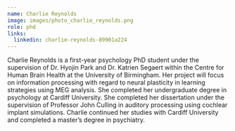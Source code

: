 ```yaml
---
name: Charlie Reynolds
image: images/photo_charlie_reynolds.png
role: phd
links:
  linkedin: charlie-reynolds-89901a224
---
```


Charlie Reynolds is a first-year psychology PhD student under the supervision of Dr. Hyojin Park and Dr. Katrien Segaert within the Centre for Human Brain Health at the University of Birmingham. Her project will focus on information processing with regard to neural plasticity in learning strategies using MEG analysis.
She completed her undergraduate degree in psychology at Cardiff University. She completed her dissertation under the supervision of Professor John Culling in auditory processing using cochlear implant simulations. Charlie continued her studies with Cardiff University and completed a master’s degree in psychiatry.
